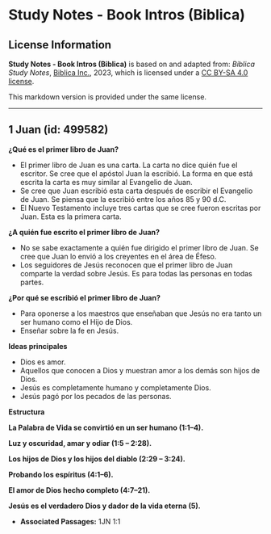 # Study Notes - Book Intros (Biblica)

## License Information

**Study Notes - Book Intros (Biblica)** is based on and adapted from: _Biblica Study Notes_, [Biblica Inc.](https://www.biblica.com/), 2023, which is licensed under a [CC BY-SA 4.0 license](https://creativecommons.org/licenses/by-sa/4.0/legalcode.en).

This markdown version is provided under the same license.



--------------------------------

## 1 Juan (id: 499582)

**¿Qué es el primer libro de Juan?**

* El primer libro de Juan es una carta. La carta no dice quién fue el escritor. Se cree que el apóstol Juan la escribió. La forma en que está escrita la carta es muy similar al Evangelio de Juan.
* Se cree que Juan escribió esta carta después de escribir el Evangelio de Juan. Se piensa que la escribió entre los años 85 y 90 d.C.
* El Nuevo Testamento incluye tres cartas que se cree fueron escritas por Juan. Esta es la primera carta.

**¿A quién fue escrito el primer libro de Juan?**

* No se sabe exactamente a quién fue dirigido el primer libro de Juan. Se cree que Juan lo envió a los creyentes en el área de Éfeso.
* Los seguidores de Jesús reconocen que el primer libro de Juan comparte la verdad sobre Jesús. Es para todas las personas en todas partes.

**¿Por qué se escribió el primer libro de Juan?**

* Para oponerse a los maestros que enseñaban que Jesús no era tanto un ser humano como el Hijo de Dios.
* Enseñar sobre la fe en Jesús.

**Ideas principales**

* Dios es amor.
* Aquellos que conocen a Dios y muestran amor a los demás son hijos de Dios.
* Jesús es completamente humano y completamente Dios.
* Jesús pagó por los pecados de las personas.

**Estructura**

**La Palabra de Vida se convirtió en un ser humano (1:1–4\).**

**Luz y oscuridad, amar y odiar (1:5 – 2:28\).**

**Los hijos de Dios y los hijos del diablo (2:29 – 3:24\).**

**Probando los espíritus (4:1–6\).**

**El amor de Dios hecho completo (4:7–21\).**

**Jesús es el verdadero Dios y dador de la vida eterna (5\).**

* **Associated Passages:** 1JN 1:1

